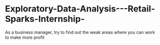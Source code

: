 # Exploratory-Data-Analysis---Retail-Sparks-Internship-
As a business manager, try to find out the weak areas where you can work to make more profit
